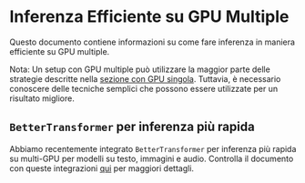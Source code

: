 <!--Copyright 2022 The HuggingFace Team. All rights reserved.

Licensed under the Apache License, Version 2.0 (the "License"); you may not use this file except in compliance with
the License. You may obtain a copy of the License at

http://www.apache.org/licenses/LICENSE-2.0

Unless required by applicable law or agreed to in writing, software distributed under the License is distributed on
an "AS IS" BASIS, WITHOUT WARRANTIES OR CONDITIONS OF ANY KIND, either express or implied. See the License for the

⚠️ Note that this file is in Markdown but contain specific syntax for our doc-builder (similar to MDX) that may not be
rendered properly in your Markdown viewer.

-->

# Inferenza Efficiente su GPU Multiple

Questo documento contiene informazioni su come fare inferenza in maniera efficiente su GPU multiple.

<Tip>

Nota: Un setup con GPU multiple può utilizzare la maggior parte delle strategie descritte nella [sezione con GPU singola](./perf_infer_gpu_one). Tuttavia, è necessario conoscere delle tecniche semplici che possono essere utilizzate per un risultato migliore.

</Tip>

## `BetterTransformer` per inferenza più rapida

Abbiamo recentemente integrato `BetterTransformer` per inferenza più rapida su multi-GPU per modelli su testo, immagini e audio. Controlla il documento con queste integrazioni [qui](https://hf-mirror.com/docs/optimum/bettertransformer/overview) per maggiori dettagli.
